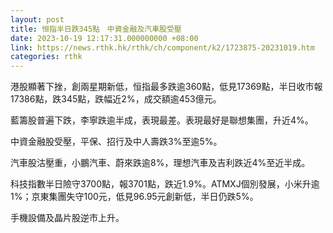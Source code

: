 ```yaml
---
layout: post
title: 恒指半日跌345點　中資金融及汽車股受壓
date: 2023-10-19 12:17:31.000000000 +08:00
link: https://news.rthk.hk/rthk/ch/component/k2/1723875-20231019.htm
categories: rthk
---
```


港股顯著下挫，創兩星期新低，恒指最多跌逾360點，低見17369點，半日收市報17386點，跌345點，跌幅近2%，成交額逾453億元。

藍籌股普遍下跌，李寧跌逾半成，表現最差。表現最好是聯想集團，升近4%。

中資金融股受壓，平保、招行及中人壽跌3%至逾5%。

汽車股沽壓重，小鵬汽車、蔚來跌逾8%，理想汽車及吉利跌近4%至近半成。

科技指數半日險守3700點，報3701點，跌近1.9%。ATMXJ個別發展，小米升逾1%；京東集團失守100元，低見96.95元創新低，半日仍跌5%。

手機設備及晶片股逆市上升。
